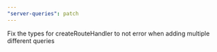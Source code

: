 ```yaml
---
"server-queries": patch
---
```


Fix the types for createRouteHandler to not error when adding multiple different queries
